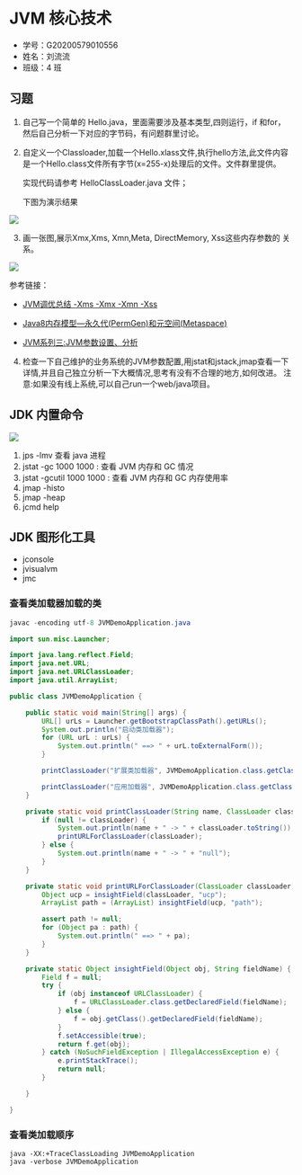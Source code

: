 # JVM 核心技术

- 学号：G20200579010556
- 姓名：刘流流
- 班级：4 班

## 习题

1. 自己写一个简单的 Hello.java，里面需要涉及基本类型,四则运行，if 和for，然后自己分析一下对应的字节码，有问题群里讨论。



2. 自定义一个Classloader,加载一个Hello.xlass文件,执行hello方法,此文件内容是一个Hello.class文件所有字节(x=255-x)处理后的文件。文件群里提供。

   实现代码请参考 HelloClassLoader.java 文件；

   下图为演示结果

![](https://gitee.com/pismery/imageshack/raw/master/img/20201018211139.png)



3. 画一张图,展示Xmx,Xms, Xmn,Meta, DirectMemory, Xss这些内存参数的
   关系。

![](https://gitee.com/pismery/imageshack/raw/master/img/20201020212239.png)

参考链接：

- [JVM调优总结 -Xms -Xmx -Xmn -Xss](https://www.cnblogs.com/likehua/p/3369823.html)

- [Java8内存模型—永久代(PermGen)和元空间(Metaspace)](https://www.cnblogs.com/paddix/p/5309550.html)
- [JVM系列三:JVM参数设置、分析](https://www.cnblogs.com/redcreen/archive/2011/05/04/2037057.html)



4. 检查一下自己维护的业务系统的JVM参数配置,用jstat和jstack,jmap查看一下
   详情,并且自己独立分析一下大概情况,思考有没有不合理的地方,如何改进。
   注意:如果没有线上系统,可以自己run一个web/java项目。

## JDK 内置命令 

![](https://gitee.com/pismery/imageshack/raw/master/img/20201017191308.png)

1. jps -lmv 查看 java 进程
2. jstat -gc <pid> 1000 1000 : 查看 JVM 内存和 GC 情况
3. jstat -gcutil <pid> 1000 1000 : 查看 JVM 内存和 GC 内存使用率
4. jmap -histo <pid>
5. jmap -heap <pid>
6. jcmd <pid> help

## JDK 图形化工具

- jconsole
- jvisualvm
- jmc



### 查看类加载器加载的类

```java
javac -encoding utf-8 JVMDemoApplication.java

import sun.misc.Launcher;

import java.lang.reflect.Field;
import java.net.URL;
import java.net.URLClassLoader;
import java.util.ArrayList;

public class JVMDemoApplication {

    public static void main(String[] args) {
        URL[] urLs = Launcher.getBootstrapClassPath().getURLs();
        System.out.println("启动类加载器");
        for (URL urL : urLs) {
            System.out.println(" ==> " + urL.toExternalForm());
        }

        printClassLoader("扩展类加载器", JVMDemoApplication.class.getClassLoader().getParent());

        printClassLoader("应用加载器", JVMDemoApplication.class.getClassLoader());
    }

    private static void printClassLoader(String name, ClassLoader classLoader) {
        if (null != classLoader) {
            System.out.println(name + " -> " + classLoader.toString());
            printURLForClassLoader(classLoader);
        } else {
            System.out.println(name + " -> " + "null");
        }
    }

    private static void printURLForClassLoader(ClassLoader classLoader) {
        Object ucp = insightField(classLoader, "ucp");
        ArrayList path = (ArrayList) insightField(ucp, "path");

        assert path != null;
        for (Object pa : path) {
            System.out.println(" ==> " + pa);
        }
    }

    private static Object insightField(Object obj, String fieldName) {
        Field f = null;
        try {
            if (obj instanceof URLClassLoader) {
                f = URLClassLoader.class.getDeclaredField(fieldName);
            } else {
                f = obj.getClass().getDeclaredField(fieldName);
            }
            f.setAccessible(true);
            return f.get(obj);
        } catch (NoSuchFieldException | IllegalAccessException e) {
            e.printStackTrace();
            return null;
        }

    }

}
```



### 查看类加载顺序

```shell
java -XX:+TraceClassLoading JVMDemoApplication
java -verbose JVMDemoApplication
```

